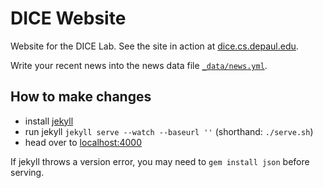 # DICE Website

Website for the DICE Lab.
See the site in action at [dice.cs.depaul.edu](http://dice.cs.depaul.edu/).

Write your recent news into the news data file [`_data/news.yml`](_data/news.yml).

## How to make changes

* install [jekyll](http://jekyllrb.com/)
* run jekyll `jekyll serve --watch --baseurl ''` (shorthand: `./serve.sh`)
* head over to [localhost:4000](http://127.0.0.1:4000)

If jekyll throws a version error, you may need to `gem install json` before serving.

